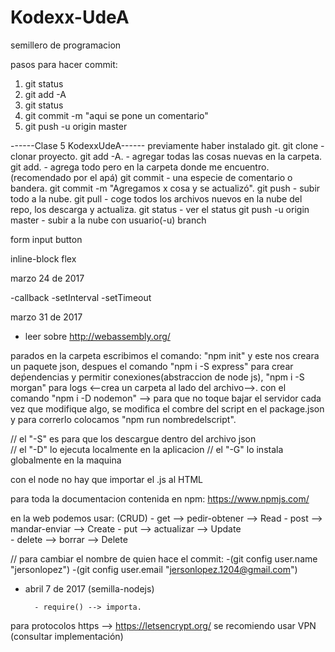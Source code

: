 # Kodexx-UdeA
semillero de programacion


pasos para hacer commit:
1. git status
2. git add -A
3. git status
4. git commit -m "aqui se pone un comentario"
5. git push -u origin master 


------Clase 5 KodexxUdeA------ previamente haber instalado git. git clone - clonar proyecto. git add -A. - agregar todas las cosas nuevas en la carpeta. git add. - agrega todo pero en la carpeta donde me encuentro. (recomendado por el apá) git commit - una especie de comentario o bandera. git commit -m "Agregamos x cosa y se actualizó". git push - subir todo a la nube. git pull - coge todos los archivos nuevos en la nube del repo, los descarga y actualiza. git status - ver el status git push -u origin master - subir a la nube con usuario(-u) branch

form input button

inline-block flex


marzo 24 de 2017

-callback
-setInterval
-setTimeout

marzo 31 de 2017 

- leer sobre http://webassembly.org/

parados en la carpeta escribimos el comando: "npm init" y este nos creara un paquete json, despues el comando "npm i -S express" para crear deṕendencias y permitir conexiones(abstraccion de node js), "npm i -S morgan" para logs <--crea un carpeta al lado del archivo-->.
con el comando "npm i -D nodemon" --> para que no toque bajar el servidor cada vez que modifique algo, se modifica el combre del script en el package.json y para correrlo colocamos "npm run nombredelscript".

// el "-S" es para que los descargue dentro del archivo json  
// el "-D" lo ejecuta localmente en la aplicacion
// el "-G" lo instala globalmente en la maquina

con el node no hay que importar el .js al HTML

para toda la documentacion contenida en npm: https://www.npmjs.com/

en la web podemos usar: (CRUD)
	- get --> pedir-obtener --> Read 
	- post --> mandar-enviar --> Create
	- put --> actualizar --> Update                  
	- delete --> borrar --> Delete


// para cambiar el nombre de quien hace el commit:
	-(git config user.name "jersonlopez") 
	-(git config user.email "jersonlopez.1204@gmail.com")



- abril 7 de 2017 (semilla-nodejs)


		- require() --> importa.
		
para protocolos https --> https://letsencrypt.org/
 se recomiendo usar VPN (consultar implementación)

	

